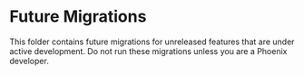# Future Migrations

This folder contains future migrations for unreleased features that are under active development. Do not run these migrations unless you are a Phoenix developer.

